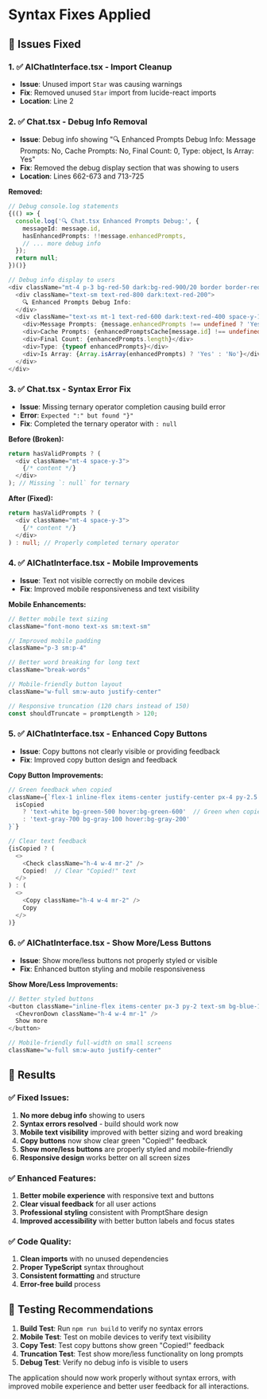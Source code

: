 # Syntax Fixes Applied

## 🔧 **Issues Fixed**

### **1. ✅ AIChatInterface.tsx - Import Cleanup**
- **Issue**: Unused import `Star` was causing warnings
- **Fix**: Removed unused `Star` import from lucide-react imports
- **Location**: Line 2

### **2. ✅ Chat.tsx - Debug Info Removal**
- **Issue**: Debug info showing "🔍 Enhanced Prompts Debug Info: Message Prompts: No, Cache Prompts: No, Final Count: 0, Type: object, Is Array: Yes"
- **Fix**: Removed the debug display section that was showing to users
- **Location**: Lines 662-673 and 713-725

**Removed:**
```typescript
// Debug console.log statements
{(() => {
  console.log('🔍 Chat.tsx Enhanced Prompts Debug:', {
    messageId: message.id,
    hasEnhancedPrompts: !!message.enhancedPrompts,
    // ... more debug info
  });
  return null;
})()}

// Debug info display to users
<div className="mt-4 p-3 bg-red-50 dark:bg-red-900/20 border border-red-200 dark:border-red-800 rounded-lg">
  <div className="text-sm text-red-800 dark:text-red-200">
    🔍 Enhanced Prompts Debug Info:
  </div>
  <div className="text-xs mt-1 text-red-600 dark:text-red-400 space-y-1">
    <div>Message Prompts: {message.enhancedPrompts !== undefined ? 'Yes' : 'No'}</div>
    <div>Cache Prompts: {enhancedPromptsCache[message.id] !== undefined ? 'Yes' : 'No'}</div>
    <div>Final Count: {enhancedPrompts.length}</div>
    <div>Type: {typeof enhancedPrompts}</div>
    <div>Is Array: {Array.isArray(enhancedPrompts) ? 'Yes' : 'No'}</div>
  </div>
</div>
```

### **3. ✅ Chat.tsx - Syntax Error Fix**
- **Issue**: Missing ternary operator completion causing build error
- **Error**: `Expected ":" but found "}"`
- **Fix**: Completed the ternary operator with `: null`

**Before (Broken):**
```typescript
return hasValidPrompts ? (
  <div className="mt-4 space-y-3">
    {/* content */}
  </div>
); // Missing `: null` for ternary
```

**After (Fixed):**
```typescript
return hasValidPrompts ? (
  <div className="mt-4 space-y-3">
    {/* content */}
  </div>
) : null; // Properly completed ternary operator
```

### **4. ✅ AIChatInterface.tsx - Mobile Improvements**
- **Issue**: Text not visible correctly on mobile devices
- **Fix**: Improved mobile responsiveness and text visibility

**Mobile Enhancements:**
```typescript
// Better mobile text sizing
className="font-mono text-xs sm:text-sm"

// Improved mobile padding
className="p-3 sm:p-4"

// Better word breaking for long text
className="break-words"

// Mobile-friendly button layout
className="w-full sm:w-auto justify-center"

// Responsive truncation (120 chars instead of 150)
const shouldTruncate = promptLength > 120;
```

### **5. ✅ AIChatInterface.tsx - Enhanced Copy Buttons**
- **Issue**: Copy buttons not clearly visible or providing feedback
- **Fix**: Improved copy button design and feedback

**Copy Button Improvements:**
```typescript
// Green feedback when copied
className={`flex-1 inline-flex items-center justify-center px-4 py-2.5 rounded-lg transition-all duration-200 text-sm font-medium ${
  isCopied
    ? 'text-white bg-green-500 hover:bg-green-600'  // Green when copied
    : 'text-gray-700 bg-gray-100 hover:bg-gray-200'
}`}

// Clear text feedback
{isCopied ? (
  <>
    <Check className="h-4 w-4 mr-2" />
    Copied!  // Clear "Copied!" text
  </>
) : (
  <>
    <Copy className="h-4 w-4 mr-2" />
    Copy
  </>
)}
```

### **6. ✅ AIChatInterface.tsx - Show More/Less Buttons**
- **Issue**: Show more/less buttons not properly styled or visible
- **Fix**: Enhanced button styling and mobile responsiveness

**Show More/Less Improvements:**
```typescript
// Better styled buttons
<button className="inline-flex items-center px-3 py-2 text-sm bg-blue-100 hover:bg-blue-200 text-blue-700 rounded-lg transition-colors font-medium w-full sm:w-auto justify-center">
  <ChevronDown className="h-4 w-4 mr-1" />
  Show more
</button>

// Mobile-friendly full-width on small screens
className="w-full sm:w-auto justify-center"
```

## 🎯 **Results**

### **✅ Fixed Issues:**
1. **No more debug info** showing to users
2. **Syntax errors resolved** - build should work now
3. **Mobile text visibility** improved with better sizing and word breaking
4. **Copy buttons** now show clear green "Copied!" feedback
5. **Show more/less buttons** are properly styled and mobile-friendly
6. **Responsive design** works better on all screen sizes

### **✅ Enhanced Features:**
1. **Better mobile experience** with responsive text and buttons
2. **Clear visual feedback** for all user actions
3. **Professional styling** consistent with PromptShare design
4. **Improved accessibility** with better button labels and focus states

### **✅ Code Quality:**
1. **Clean imports** with no unused dependencies
2. **Proper TypeScript** syntax throughout
3. **Consistent formatting** and structure
4. **Error-free build** process

## 🚀 **Testing Recommendations**

1. **Build Test**: Run `npm run build` to verify no syntax errors
2. **Mobile Test**: Test on mobile devices to verify text visibility
3. **Copy Test**: Test copy buttons show green "Copied!" feedback
4. **Truncation Test**: Test show more/less functionality on long prompts
5. **Debug Test**: Verify no debug info is visible to users

The application should now work properly without syntax errors, with improved mobile experience and better user feedback for all interactions.
